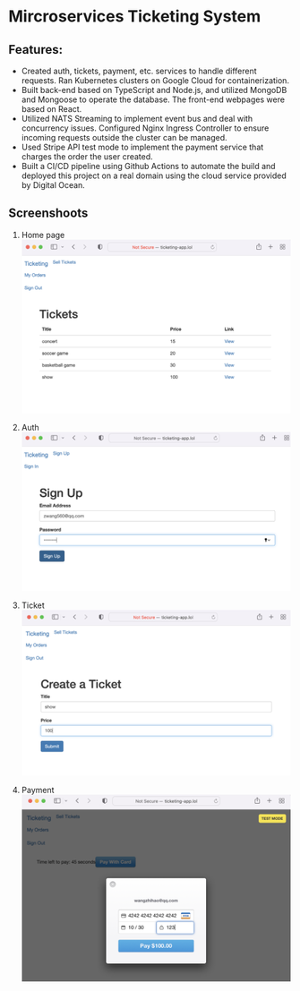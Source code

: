 # Mircroservices Ticketing System

## Features:
- Created auth, tickets, payment, etc. services to handle different requests. Ran Kubernetes clusters on Google Cloud for containerization.
- Built back-end based on TypeScript and Node.js, and utilized MongoDB and Mongoose to operate the database. The front-end webpages were based on React.
- Utilized NATS Streaming to implement event bus and deal with concurrency issues. Configured Nginx Ingress Controller to ensure incoming requests outside the cluster can be managed.
- Used Stripe API test mode to implement the payment service that charges the order the user created.
- Built a CI/CD pipeline using Github Actions to automate the build and deployed this project on a real domain using
the cloud service provided by Digital Ocean.

## Screenshoots
1. Home page
![Image](https://github.com/zwang99/ticketing/blob/main/images/homepage.png)


2. Auth
![Image](https://github.com/zwang99/ticketing/blob/main/images/auth.png)

3. Ticket
![Image](https://github.com/zwang99/ticketing/blob/main/images/ticket.png)

4. Payment
![Image](https://github.com/zwang99/ticketing/blob/main/images/payment.png)
